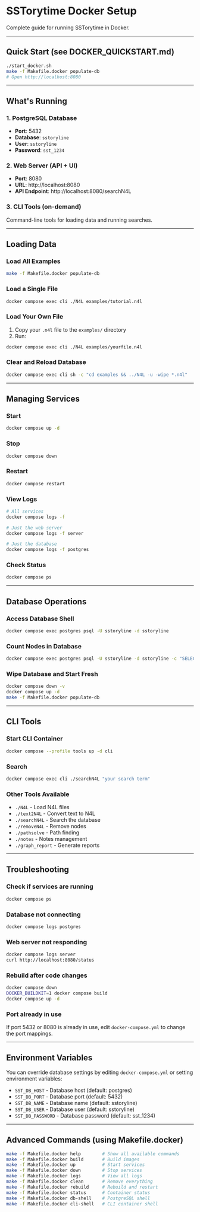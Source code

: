 # SSTorytime Docker Setup

Complete guide for running SSTorytime in Docker.

---

## Quick Start (see DOCKER_QUICKSTART.md)

```bash
./start_docker.sh
make -f Makefile.docker populate-db
# Open http://localhost:8080
```

---

## What's Running

### 1. PostgreSQL Database

- **Port**: 5432
- **Database**: `sstoryline`
- **User**: `sstoryline`
- **Password**: `sst_1234`

### 2. Web Server (API + UI)

- **Port**: 8080
- **URL**: http://localhost:8080
- **API Endpoint**: http://localhost:8080/searchN4L

### 3. CLI Tools (on-demand)

Command-line tools for loading data and running searches.

---

## Loading Data

### Load All Examples

```bash
make -f Makefile.docker populate-db
```

### Load a Single File

```bash
docker compose exec cli ./N4L examples/tutorial.n4l
```

### Load Your Own File

1. Copy your `.n4l` file to the `examples/` directory
2. Run:

```bash
docker compose exec cli ./N4L examples/yourfile.n4l
```

### Clear and Reload Database

```bash
docker compose exec cli sh -c "cd examples && ../N4L -u -wipe *.n4l"
```

---

## Managing Services

### Start

```bash
docker compose up -d
```

### Stop

```bash
docker compose down
```

### Restart

```bash
docker compose restart
```

### View Logs

```bash
# All services
docker compose logs -f

# Just the web server
docker compose logs -f server

# Just the database
docker compose logs -f postgres
```

### Check Status

```bash
docker compose ps
```

---

## Database Operations

### Access Database Shell

```bash
docker compose exec postgres psql -U sstoryline -d sstoryline
```

### Count Nodes in Database

```bash
docker compose exec postgres psql -U sstoryline -d sstoryline -c "SELECT COUNT(*) FROM Node;"
```

### Wipe Database and Start Fresh

```bash
docker compose down -v
docker compose up -d
make -f Makefile.docker populate-db
```

---

## CLI Tools

### Start CLI Container

```bash
docker compose --profile tools up -d cli
```

### Search

```bash
docker compose exec cli ./searchN4L "your search term"
```

### Other Tools Available

- `./N4L` - Load N4L files
- `./text2N4L` - Convert text to N4L
- `./searchN4L` - Search the database
- `./removeN4L` - Remove nodes
- `./pathsolve` - Path finding
- `./notes` - Notes management
- `./graph_report` - Generate reports

---

## Troubleshooting

### Check if services are running

```bash
docker compose ps
```

### Database not connecting

```bash
docker compose logs postgres
```

### Web server not responding

```bash
docker compose logs server
curl http://localhost:8080/status
```

### Rebuild after code changes

```bash
docker compose down
DOCKER_BUILDKIT=1 docker compose build
docker compose up -d
```

### Port already in use

If port 5432 or 8080 is already in use, edit `docker-compose.yml` to change the port mappings.

---

## Environment Variables

You can override database settings by editing `docker-compose.yml` or setting environment variables:

- `SST_DB_HOST` - Database host (default: postgres)
- `SST_DB_PORT` - Database port (default: 5432)
- `SST_DB_NAME` - Database name (default: sstoryline)
- `SST_DB_USER` - Database user (default: sstoryline)
- `SST_DB_PASSWORD` - Database password (default: sst_1234)

---

## Advanced Commands (using Makefile.docker)

```bash
make -f Makefile.docker help        # Show all available commands
make -f Makefile.docker build       # Build images
make -f Makefile.docker up          # Start services
make -f Makefile.docker down        # Stop services
make -f Makefile.docker logs        # View all logs
make -f Makefile.docker clean       # Remove everything
make -f Makefile.docker rebuild     # Rebuild and restart
make -f Makefile.docker status      # Container status
make -f Makefile.docker db-shell    # PostgreSQL shell
make -f Makefile.docker cli-shell   # CLI container shell
```
